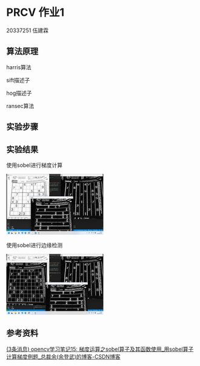 # PRCV 作业1

20337251 伍建霖

## 算法原理
harris算法

sift描述子

hog描述子

ransec算法

## 实验步骤





## 实验结果

使用sobel进行梯度计算

<img src="assets/image-20230413160503383.png" alt="image-20230413160503383" style="zoom:25%;" />

使用sobel进行边缘检测

<img src="assets/image-20230413160858561.png" alt="image-20230413160858561" style="zoom:25%;" />





















## 参考资料

[(3条消息) opencv学习笔记15: 梯度运算之sobel算子及其函数使用_用sobel算子计算梯度例题_总裁余(余登武)的博客-CSDN博客](https://blog.csdn.net/kobeyu652453/article/details/107149277)

